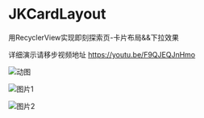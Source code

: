 # JKCardLayout
用RecyclerView实现即刻探索页-卡片布局&amp;&amp;下拉效果

详细演示请移步视频地址
https://youtu.be/F9QJEQJnHmo


![动图](https://user-gold-cdn.xitu.io/2019/2/18/16901499ca831dd8?imageView2/2/w/800/q/100)

![图片1](https://user-gold-cdn.xitu.io/2019/2/18/1690149a2cb7c3c6?imageView2/2/w/800/q/100)

![图片2](https://user-gold-cdn.xitu.io/2019/2/18/1690149a606dda7e?imageView2/2/w/800/q/100)

